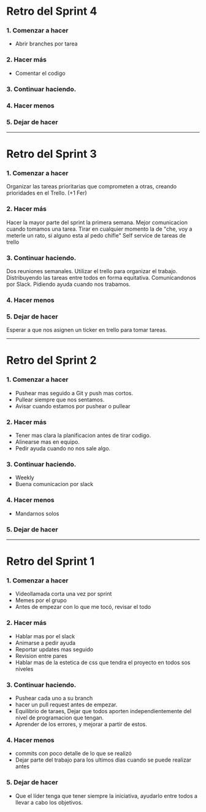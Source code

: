 # Retro del Sprint 4

### 1. Comenzar a hacer
- Abrir branches por tarea

### 2. Hacer más
- Comentar el codigo

### 3. Continuar haciendo.

### 4. Hacer menos

### 5. Dejar de hacer

---
# Retro del Sprint 3

### 1. Comenzar a hacer
Organizar las tareas prioritarias que comprometen a otras, creando prioridades en el Trello. (+1 Fer)
### 2. Hacer más
Hacer la mayor parte del sprint la primera semana.
Mejor comunicacion cuando tomamos una tarea.
Tirar en cualquier momento la de "che, voy a meterle un rato, si alguno esta al pedo chifle"
Self service de tareas de trello
### 3. Continuar haciendo.
Dos reuniones semanales.
Utilizar el trello para organizar el trabajo.
Distribuyendo las tareas entre todos en forma equitativa. 
Comunicandonos por Slack.
Pidiendo ayuda cuando nos trabamos.
### 4. Hacer menos

### 5. Dejar de hacer
Esperar a que nos asignen un ticker en trello para tomar tareas.

---

# Retro del Sprint 2

### 1. Comenzar a hacer
- Pushear mas seguido a Git y push mas cortos.
- Pullear siempre que nos sentamos.
- Avisar cuando estamos por pushear o pullear

### 2. Hacer más
- Tener mas clara la planificacion antes de tirar codigo.
- Alinearse mas en equipo.
- Pedir ayuda cuando no nos sale algo.

### 3. Continuar haciendo.
- Weekly
- Buena comunicacion por slack

### 4. Hacer menos
- Mandarnos solos

### 5. Dejar de hacer

---

# Retro del Sprint 1

### 1. Comenzar a hacer
- Videollamada corta una vez por sprint
- Memes por el grupo
- Antes de empezar con lo que me tocó, revisar el todo

### 2. Hacer más
- Hablar mas por el slack
- Animarse a pedir ayuda
- Reportar updates mas seguido
- Revision entre pares
- Hablar mas de la estetica de css que tendra el proyecto en todos sos niveles


### 3. Continuar haciendo.
- Pushear cada uno a su branch
- hacer un pull request antes de empezar.
- Equilibrio de taraes, Dejar que todos aporten independientemente del nivel de programacion que tengan.
- Aprender de los errores, y mejorar a partir de estos.

### 4. Hacer menos
- commits con poco detalle de lo que se realizó
- Dejar parte del trabajo para los ultimos dias cuando se puede realizar antes

### 5. Dejar de hacer
- Que el líder tenga que tener siempre la iniciativa, ayudarlo entre todos a llevar a cabo los objetivos.